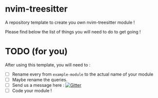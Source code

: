 # nvim-treesitter
A repository template to create you own nvim-treesitter module !

Please find below the list of things you will need to do to get going !

# TODO (for you)
After using this template, you will need to :
 - [ ] Rename every from `example-module` to the actual name of your module
 - [ ] Maybe rename the queries.
 - [ ] Send us a message here : [![Gitter](https://badges.gitter.im/nvim-treesitter/community.svg)](https://gitter.im/nvim-treesitter/community?utm_source=badge&utm_medium=badge&utm_campaign=pr-badge)
 - [ ] Code your module !

